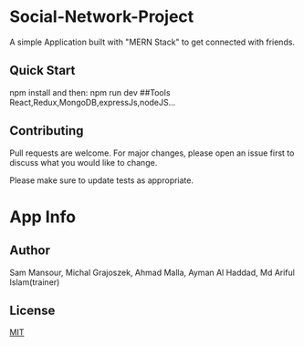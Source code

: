 # Social-Network-Project

A simple Application built with "MERN Stack" to get connected with friends.

## Quick Start
npm install 
and then:
npm run dev
##Tools
React,Redux,MongoDB,expressJs,nodeJS...
## Contributing
Pull requests are welcome. For major changes, please open an issue first to discuss what you would like to change.

Please make sure to update tests as appropriate.

# App Info
## Author
Sam Mansour, Michal Grajoszek, Ahmad Malla, Ayman Al Haddad, Md Ariful Islam(trainer)
## License
[MIT](https://choosealicense.com/licenses/mit/)
